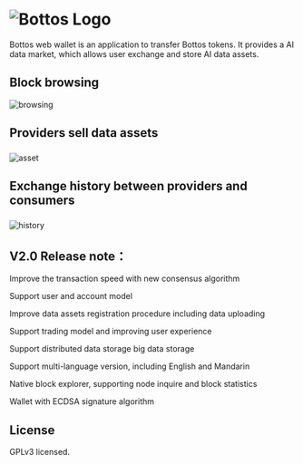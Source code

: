 # ![Bottos Logo](https://github.com/Bottos-project/wallet/blob/master/pic/logo.png)

Bottos web wallet is an application to transfer Bottos tokens. It provides a AI data market, which allows user exchange and store AI data assets.
## Block browsing

![browsing](https://github.com/Bottos-project/wallet/blob/master/pic/browsing.png)

## Providers sell data assets
### 

![asset](https://github.com/Bottos-project/wallet/blob/master/pic/asset.png)

## Exchange history between providers and consumers
###

![history](https://github.com/Bottos-project/wallet/blob/master/pic/history.png)

## V2.0 Release note：

   Improve the transaction speed with new consensus algorithm
   
   Support user and account model

   Improve data assets registration procedure including data uploading 

   Support trading model and improving user experience

   Support distributed data storage big data storage 

   Support multi-language version, including English and Mandarin 

   Native block explorer, supporting node inquire and block statistics

   Wallet with ECDSA signature algorithm
## License
GPLv3 licensed.
